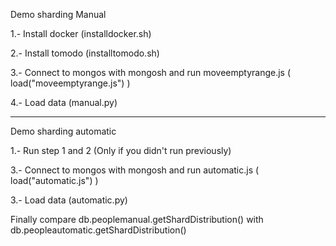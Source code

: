 Demo sharding Manual

1.- Install docker (installdocker.sh)

2.- Install tomodo (installtomodo.sh)

3.- Connect to mongos with mongosh and run moveemptyrange.js ( load("moveemptyrange.js") )

4.- Load data (manual.py)

-------------------------
Demo sharding automatic

1.- Run step 1 and 2 (Only if you didn't run previously)

3.- Connect to mongos with mongosh and run automatic.js ( load("automatic.js") )

3.- Load data (automatic.py)

Finally compare db.peoplemanual.getShardDistribution() with db.peopleautomatic.getShardDistribution()
